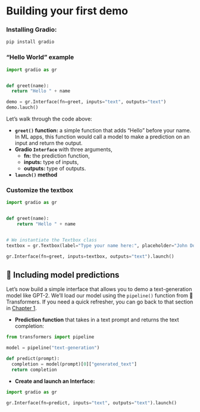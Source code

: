 # Building your first demo

###  Installing Gradio:

```python
pip install gradio
```

### “Hello World” example
```python
import gradio as gr


def greet(name):
  return "Hello " + name

demo = gr.Interface(fn=greet, inputs="text", outputs="text")
demo.lauch()
```

Let’s walk through the code above:

- **`greet()` function:** a simple function that adds “Hello” before your name. In ML apps, this function would call a model to make a prediction on an input and return the output.
- **Gradio `Interface`** with three arguments,
    - **fn:** the prediction function,
    - **inputs:** type of inputs,
    - **outputs:** type of outputs.
 - **`launch()` method**

### Customize the textbox
```python
import gradio as gr


def greet(name):
    return "Hello " + name


# We instantiate the Textbox class
textbox = gr.Textbox(label="Type your name here:", placeholder="John Doe", lines=2)

gr.Interface(fn=greet, inputs=textbox, outputs="text").launch()
```

## 🤖 Including model predictions
Let’s now build a simple interface that allows you to demo a text-generation model like GPT-2. 
We’ll load our model using the `pipeline()` function from 🤗 Transformers. If you need a quick refresher, you can go back to that section in [Chapter 1]().

- **Prediction function** that takes in a text prompt and returns the text completion:
```python
from transformers import pipeline

model = pipeline("text-generation")

def predict(prompt):
  completion = model(prompt)[0]["generated_text"]
  return completion
```

- **Create and launch an Interface:**
```python
import gradio as gr

gr.Interface(fn=predict, inputs="text", outputs="text").launch()
```
